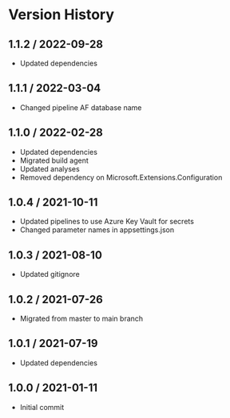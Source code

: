 # Version History

## 1.1.2 / 2022-09-28

- Updated dependencies

## 1.1.1 / 2022-03-04

- Changed pipeline AF database name

## 1.1.0 / 2022-02-28

- Updated dependencies
- Migrated build agent
- Updated analyses
- Removed dependency on Microsoft.Extensions.Configuration

## 1.0.4 / 2021-10-11

- Updated pipelines to use Azure Key Vault for secrets
- Changed parameter names in appsettings.json

## 1.0.3 / 2021-08-10

- Updated gitignore

## 1.0.2 / 2021-07-26

- Migrated from master to main branch

## 1.0.1 / 2021-07-19

- Updated dependencies

## 1.0.0 / 2021-01-11

- Initial commit
